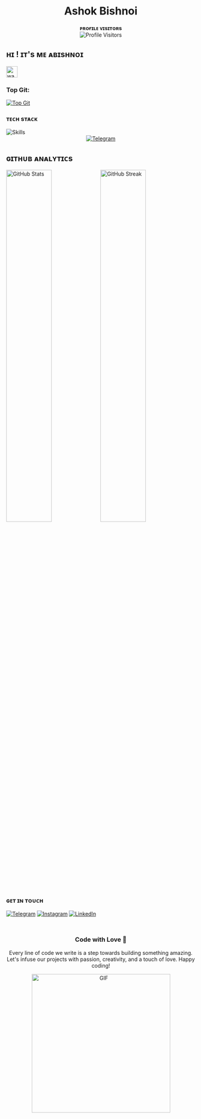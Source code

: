 <html lang="en">
<body>
    <div id="profile">
        <h1 align="center">Ashok Bishnoi</h1>
        <div align="center">
            <strong>ᴘʀᴏғɪʟᴇ ᴠɪsɪᴛᴏʀs</strong><br>
            <img align="middle" src="https://profile-counter.glitch.me/Abishnoi69/count.svg" alt="Profile Visitors">
        </div>
        <h2>ʜɪ ! ɪᴛ's ᴍᴇ ᴀʙɪsʜɴᴏɪ</h2>
        <img src="https://raw.githubusercontent.com/MartinHeinz/MartinHeinz/master/wave.gif" alt="wave" style="width: 30px;">
        <h3>Top Git:</h3>
        <a href="https://topgit.netlify.app/?user=Abishnoi69"><img src="https://img.shields.io/badge/Abishnoi-30302f?style=for-the-badge&logo=github" alt="Top Git"></a>
        <h3>ᴛᴇᴄʜ sᴛᴀᴄᴋ</h3>
        <img src="https://skillicons.dev/icons?i=python,go,vscode,linux,git,github,githubactions,flask,html,markdown,mongo,sqlite,mysql,postgres,redis" alt="Skills">
        <div align="center">
            <a href="https://t.me/Abishnoi1M"><img src="https://user-images.githubusercontent.com/77770753/117139498-f081c400-adc9-11eb-9aaf-f895a54ecc67.gif" alt="Telegram"></a>
        </div>
        <h2>ɢɪᴛʜᴜʙ ᴀɴᴀʟʏᴛɪᴄs</h2>
        <a href="https://github.com/Abishnoi69"><img src="https://github-readme-stats.vercel.app/api?username=Abishnoi69&count_private=true&show_icons=true&theme=chartreuse-dark&custom_title=What%27s+the+craic?&include_all_commits=true&hide_border=true&bg_color=000000" width="49%" alt="GitHub Stats"></a>
        <a href="https://github.com/Abishnoi69"><img src="https://github-readme-streak-stats.herokuapp.com/?user=Abishnoi69&theme=chartreuse-dark&hide_border=True&bg_color=000000" width="49%" alt="GitHub Streak"></a>
        <h3>ɢᴇᴛ ɪɴ ᴛᴏᴜᴄʜ</h3>
        <a href="https://t.me/Abishnoi1M"><img src="https://img.shields.io/badge/Abishnoi-30302f?style=for-the-badge&logo=telegram" alt="Telegram"></a>
        <a href="#"><img src="https://img.shields.io/badge/Abishnoi-30302f?style=for-the-badge&logo=instagram" alt="Instagram"></a>
        <a href="https://www.linkedin.com/in/abishnoi69"><img src="https://img.shields.io/badge/Abishnoi-30302f?style=for-the-badge&logo=linkedin" alt="LinkedIn"></a>
        <div id="codeWithLove" style="text-align: center; margin-top: 50px;">
            <h3>Code with Love 💖</h3>
            <p>Every line of code we write is a step towards building something amazing. Let's infuse our projects with passion, creativity, and a touch of love. Happy coding!</p>
            <div>
                <img src="https://media.giphy.com/media/26BRuo6sLetdllPAQ/giphy.gif" alt="GIF" width="369px">
            </div>
         </div>
    </div>
</body>
</html>